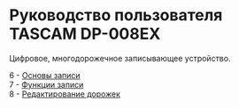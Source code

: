 # Руководство пользователя TASCAM DP-008EX  

Цифровое, многодорожечное записывающее устройство.  

6 - [Основы записи](0006_Basic_recording.md)  
7 - [Функции записи](0007_Recorder_functions.md)  
8 - [Редактирование дорожек](0008_Editing_tracks.md)  